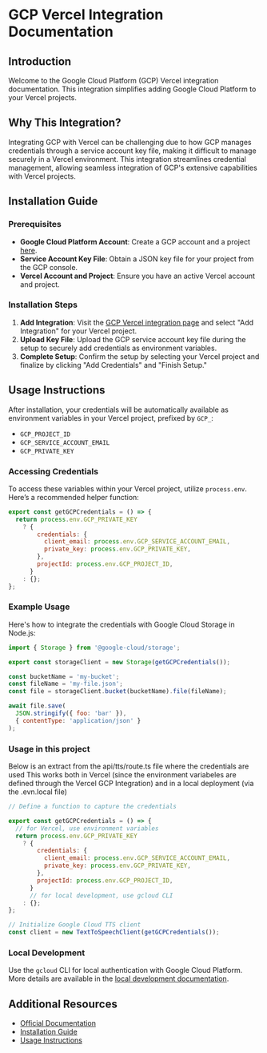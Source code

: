 # GCP Vercel Integration Documentation

## Introduction
Welcome to the Google Cloud Platform (GCP) Vercel integration documentation. This integration simplifies adding Google Cloud Platform to your Vercel projects.

## Why This Integration?
Integrating GCP with Vercel can be challenging due to how GCP manages credentials through a service account key file, making it difficult to manage securely in a Vercel environment. This integration streamlines credential management, allowing seamless integration of GCP's extensive capabilities with Vercel projects.

## Installation Guide

### Prerequisites
- **Google Cloud Platform Account**: Create a GCP account and a project [here](https://console.cloud.google.com/).
- **Service Account Key File**: Obtain a JSON key file for your project from the GCP console.
- **Vercel Account and Project**: Ensure you have an active Vercel account and project.

### Installation Steps
1. **Add Integration**: Visit the [GCP Vercel integration page](https://www.gcpvercel.com/docs/install) and select "Add Integration" for your Vercel project.
2. **Upload Key File**: Upload the GCP service account key file during the setup to securely add credentials as environment variables.
3. **Complete Setup**: Confirm the setup by selecting your Vercel project and finalize by clicking "Add Credentials" and "Finish Setup."

## Usage Instructions

After installation, your credentials will be automatically available as environment variables in your Vercel project, prefixed by `GCP_`:
- `GCP_PROJECT_ID`
- `GCP_SERVICE_ACCOUNT_EMAIL`
- `GCP_PRIVATE_KEY`

### Accessing Credentials
To access these variables within your Vercel project, utilize `process.env`. Here’s a recommended helper function:

```javascript
export const getGCPCredentials = () => {
  return process.env.GCP_PRIVATE_KEY
    ? {
        credentials: {
          client_email: process.env.GCP_SERVICE_ACCOUNT_EMAIL,
          private_key: process.env.GCP_PRIVATE_KEY,
        },
        projectId: process.env.GCP_PROJECT_ID,
      }
    : {};
};
```

### Example Usage
Here's how to integrate the credentials with Google Cloud Storage in Node.js:

```javascript
import { Storage } from '@google-cloud/storage';

export const storageClient = new Storage(getGCPCredentials());

const bucketName = 'my-bucket';
const fileName = 'my-file.json';
const file = storageClient.bucket(bucketName).file(fileName);

await file.save(
  JSON.stringify({ foo: 'bar' }),
  { contentType: 'application/json' }
);
```


### Usage in this project
Below is an extract from the api/tts/route.ts file where the credentials are used
This works both in Vercel (since the environment variabeles are defined through the Vercel GCP Integration) and in a local deployment (via the .evn.local file)

```javascript
// Define a function to capture the credentials

export const getGCPCredentials = () => {
  // for Vercel, use environment variables
  return process.env.GCP_PRIVATE_KEY
    ? {
        credentials: {
          client_email: process.env.GCP_SERVICE_ACCOUNT_EMAIL,
          private_key: process.env.GCP_PRIVATE_KEY,
        },
        projectId: process.env.GCP_PROJECT_ID,
      }
      // for local development, use gcloud CLI
    : {};
};

// Initialize Google Cloud TTS client
const client = new TextToSpeechClient(getGCPCredentials());
```


### Local Development
Use the `gcloud` CLI for local authentication with Google Cloud Platform. More details are available in the [local development documentation](https://cloud.google.com/sdk/docs).

## Additional Resources
- [Official Documentation](https://www.gcpvercel.com/docs)
- [Installation Guide](https://www.gcpvercel.com/docs/install)
- [Usage Instructions](https://www.gcpvercel.com/docs/usage)

